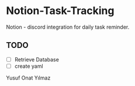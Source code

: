 # Notion-Task-Tracking
Notion - discord integration for daily task reminder.

## TODO
- [ ] Retrieve Database
- [ ] create yaml

Yusuf Onat Yılmaz